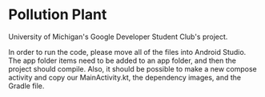 # Pollution Plant

University of Michigan's Google Developer Student Club's project.

In order to run the code, please move all of the files into Android Studio. The app folder items need to be added to an app folder, and then the project should compile. Also, it should be possible to make a new compose activity and copy our MainActivity.kt, the dependency images, and the Gradle file. 
